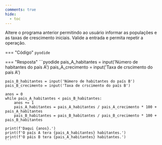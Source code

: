 ```yaml
---
comments: true
hide:
  - toc
---
```


Altere o programa anterior permitindo ao usuário informar as populações e as taxas de crescimento iniciais. Valide a entrada e permita repetir a operação.

=== "Código"
	```pyodide
	```

=== "Resposta"
	```pyodide
	pais_A_habitantes = input('Número de habitantes do país A')
	pais_A_crecimento = input('Taxa de crscimento do país A')

	pais_B_habitantes = input('Número de habitantes do país B')
	pais_B_crecimento = input('Taxa de crscimento do país B')

	anos = 0
	while pais_A_habitantes < pais_B_habitantes:
		anos += 1
		pais_A_habitantes = pais_A_habitantes / pais_A_crecimento * 100 + pais_A_habitantes
		pais_B_habitantes = pais_B_habitantes / pais_B_crecimento * 100 + pais_B_habitantes

	print(f'Daqui {anos}.')
	print(f'O país A tera {pais_A_habitantes} habitantes.')
	print(f'O páis B tera {pais_A_habitantes} habitantes.')
	```
